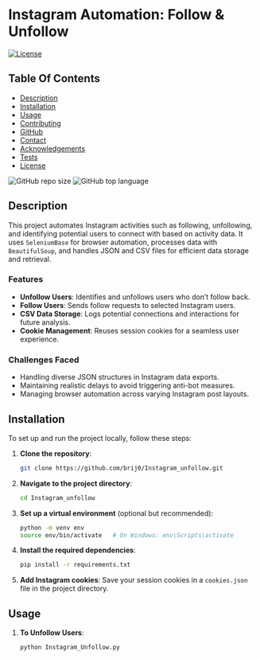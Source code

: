 # Instagram Automation: Follow & Unfollow

[![License](https://img.shields.io/static/v1?label=License&message=MIT&color=blue&style=plastic&logo=appveyor)](https://opensource.org/licenses/MIT)

## Table Of Contents

- [Description](#description)
- [Installation](#installation)
- [Usage](#usage)
- [Contributing](#contributing)
- [GitHub](#github)
- [Contact](#contact)
- [Acknowledgements](#acknowledgements)
- [Tests](#tests)
- [License](#license)

![GitHub repo size](https://img.shields.io/github/repo-size/brij0/Instagram_unfollow?style=plastic)
![GitHub top language](https://img.shields.io/github/languages/top/brij0/Instagram_unfollow?style=plastic)

## Description
This project automates Instagram activities such as following, unfollowing, and identifying potential users to connect with based on activity data. It uses `SeleniumBase` for browser automation, processes data with `BeautifulSoup`, and handles JSON and CSV files for efficient data storage and retrieval.

### Features
- **Unfollow Users**: Identifies and unfollows users who don’t follow back.
- **Follow Users**: Sends follow requests to selected Instagram users.
- **CSV Data Storage**: Logs potential connections and interactions for future analysis.
- **Cookie Management**: Reuses session cookies for a seamless user experience.

### Challenges Faced
- Handling diverse JSON structures in Instagram data exports.
- Maintaining realistic delays to avoid triggering anti-bot measures.
- Managing browser automation across varying Instagram post layouts.

## Installation

To set up and run the project locally, follow these steps:

1. **Clone the repository**:
    ```bash
    git clone https://github.com/brij0/Instagram_unfollow.git
    ```

2. **Navigate to the project directory**:
    ```bash
    cd Instagram_unfollow
    ```

3. **Set up a virtual environment** (optional but recommended):
    ```bash
    python -m venv env
    source env/bin/activate   # On Windows: env\Scripts\activate
    ```

4. **Install the required dependencies**:
    ```bash
    pip install -r requirements.txt
    ```

5. **Add Instagram cookies**:
   Save your session cookies in a `cookies.json` file in the project directory.

## Usage

1. **To Unfollow Users**:
   ```bash
   python Instagram_Unfollow.py
